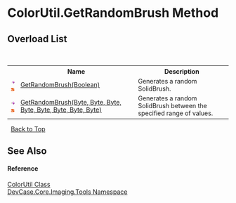 # ColorUtil.GetRandomBrush Method 
 


## Overload List
&nbsp;<table><tr><th></th><th>Name</th><th>Description</th></tr><tr><td>![Public method](media/pubmethod.gif "Public method")![Static member](media/static.gif "Static member")</td><td><a href="M_DevCase_Core_Imaging_Tools_ColorUtil_GetRandomBrush">GetRandomBrush(Boolean)</a></td><td>
Generates a random SolidBrush.</td></tr><tr><td>![Public method](media/pubmethod.gif "Public method")![Static member](media/static.gif "Static member")</td><td><a href="M_DevCase_Core_Imaging_Tools_ColorUtil_GetRandomBrush_1">GetRandomBrush(Byte, Byte, Byte, Byte, Byte, Byte, Byte, Byte)</a></td><td>
Generates a random SolidBrush between the specified range of values.</td></tr></table>&nbsp;
<a href="#colorutil.getrandombrush-method">Back to Top</a>

## See Also


#### Reference
<a href="T_DevCase_Core_Imaging_Tools_ColorUtil">ColorUtil Class</a><br /><a href="N_DevCase_Core_Imaging_Tools">DevCase.Core.Imaging.Tools Namespace</a><br />